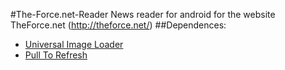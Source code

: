 #The-Force.net-Reader
News reader for android for the website TheForce.net (http://theforce.net/)
##Dependences:
- [Universal Image Loader](https://github.com/nostra13/Android-Universal-Image-Loader)
- [Pull To Refresh](https://github.com/chrisbanes/Android-PullToRefresh)

